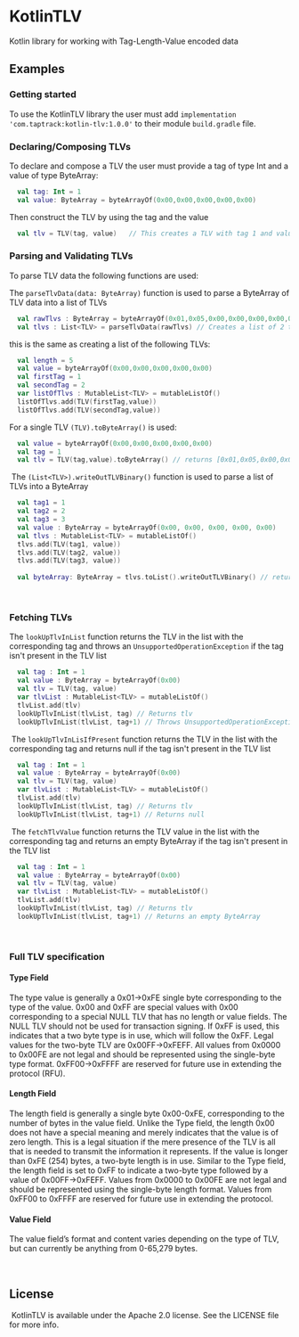 # KotlinTLV
Kotlin library for working with Tag-Length-Value encoded data
​
## Examples

### Getting started
To use the KotlinTLV library the user must add ```implementation 'com.taptrack:kotlin-tlv:1.0.0'``` to their module ```build.gradle``` file.
### Declaring/Composing TLVs
To declare and compose a TLV the user must provide a tag of type Int and a value of type ByteArray:
​
```kotlin
  val tag: Int = 1
  val value: ByteArray = byteArrayOf(0x00,0x00,0x00,0x00,0x00)
```
Then construct the TLV by using the tag and the value
```kotlin
  val tlv = TLV(tag, value)   // This creates a TLV with tag 1 and value of [0x00,0x00,0x00,0x00,0x00]
```
### Parsing and Validating TLVs
To parse TLV data the following functions are used: 

The ```parseTlvData(data: ByteArray)``` function is used to parse a ByteArray of TLV data into a list of TLVs
```kotlin
  val rawTlvs : ByteArray = byteArrayOf(0x01,0x05,0x00,0x00,0x00,0x00,0x00,0x02,0x05,0x00,0x00,0x00,0x00,0x00)
  val tlvs : List<TLV> = parseTlvData(rawTlvs) // Creates a list of 2 tlvs with a single byte tag and length of 0
```
this is the same as creating a list of the following TLVs:
```kotlin
  val length = 5
  val value = byteArrayOf(0x00,0x00,0x00,0x00,0x00)
  val firstTag = 1
  val secondTag = 2
  var listOfTlvs : MutableList<TLV> = mutableListOf()
  listOfTlvs.add(TLV(firstTag,value))
  listOfTlvs.add(TLV(secondTag,value))
```
For a single TLV ```(TLV).toByteArray()``` is used:
```kotlin
  val value = byteArrayOf(0x00,0x00,0x00,0x00,0x00)
  val tag = 1
  val tlv = TLV(tag,value).toByteArray() // returns [0x01,0x05,0x00,0x00,0x00,0x00,0x00]
```
​
The ```(List<TLV>).writeOutTLVBinary()``` function is used to parse a list of TLVs into a ByteArray
```kotlin
  val tag1 = 1
  val tag2 = 2
  val tag3 = 3
  val value : ByteArray = byteArrayOf(0x00, 0x00, 0x00, 0x00, 0x00)
  val tlvs : MutableList<TLV> = mutableListOf()
  tlvs.add(TLV(tag1, value))
  tlvs.add(TLV(tag2, value))
  tlvs.add(TLV(tag3, value))
  
  val byteArray: ByteArray = tlvs.toList().writeOutTLVBinary() // returns the list of TLVs as a ByteArray
```
​
### Fetching TLVs
The ```lookUpTlvInList``` function returns the TLV in the list with the corresponding tag and throws an ```UnsupportedOperationException``` if the tag isn't present in the TLV list
```kotlin
  val tag : Int = 1
  val value : ByteArray = byteArrayOf(0x00)
  val tlv = TLV(tag, value)
  var tlvList : MutableList<TLV> = mutableListOf()
  tlvList.add(tlv)
  lookUpTlvInList(tlvList, tag) // Returns tlv
  lookUpTlvInList(tlvList, tag+1) // Throws UnsupportedOperationException
```
​
The ```lookUpTlvInLisIfPresent``` function returns the TLV in the list with the corresponding tag and returns null if the tag isn't present in the TLV list
```kotlin
  val tag : Int = 1
  val value : ByteArray = byteArrayOf(0x00)
  val tlv = TLV(tag, value)
  var tlvList : MutableList<TLV> = mutableListOf()
  tlvList.add(tlv)
  lookUpTlvInList(tlvList, tag) // Returns tlv
  lookUpTlvInList(tlvList, tag+1) // Returns null
```
​
The ```fetchTlvValue``` function returns the TLV value in the list with the corresponding tag and returns an empty ByteArray if the tag isn't present in the TLV list
```kotlin
  val tag : Int = 1
  val value : ByteArray = byteArrayOf(0x00)
  val tlv = TLV(tag, value)
  var tlvList : MutableList<TLV> = mutableListOf()
  tlvList.add(tlv)
  lookUpTlvInList(tlvList, tag) // Returns tlv
  lookUpTlvInList(tlvList, tag+1) // Returns an empty ByteArray
```
​
### Full TLV specification

#### Type Field
The type value is generally a 0x01->0xFE single byte corresponding to the type of the value. 0x00 and 0xFF are special values with 0x00 corresponding to a special NULL TLV that has no length or value fields. The NULL TLV should not be used for transaction signing. If 0xFF is used, this indicates that a two byte type is in use, which will follow the 0xFF. Legal values for the two-byte TLV are 0x00FF->0xFEFF. All values from 0x0000 to 0x00FE are not legal and should be represented using the single-byte type format. 0xFF00->0xFFFF are reserved for future use in extending the protocol (RFU).

#### Length Field
The length field is generally a single byte 0x00-0xFE, corresponding to the number of bytes in the value field. Unlike the Type field, the length 0x00 does not have a special meaning and merely indicates that the value is of zero length. This is a legal situation if the mere presence of the TLV is all that is needed to transmit the information it represents. If the value is longer than 0xFE (254) bytes, a two-byte length is in use. Similar to the Type field, the length field is set to 0xFF to indicate a two-byte type followed by a value of 0x00FF->0xFEFF. Values from 0x0000 to 0x00FE are not legal and should be represented using the single-byte length format. Values from 0xFF00 to 0xFFFF are reserved for future use in extending the protocol.

#### Value Field
The value field’s format and content varies depending on the type of TLV, but can currently be anything from 0-65,279 bytes.

​
## License
​
KotlinTLV is available under the Apache 2.0 license. See the LICENSE file for more info.
